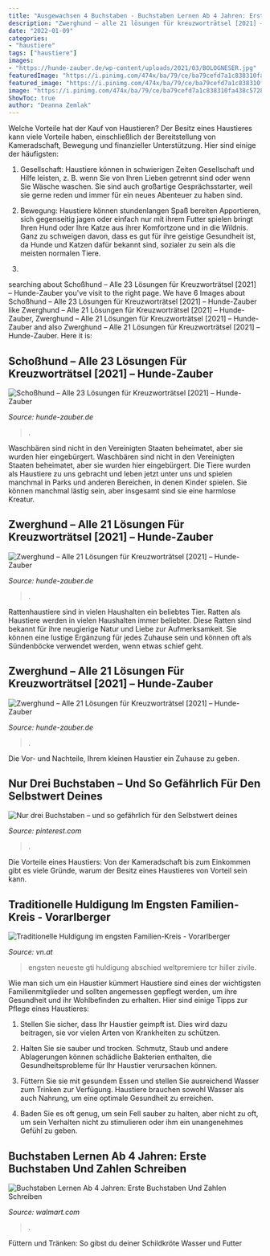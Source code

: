 ```yaml
---
title: "Ausgewachsen 4 Buchstaben - Buchstaben Lernen Ab 4 Jahren: Erste Buchstaben Und Zahlen Schreiben"
description: "Zwerghund – alle 21 lösungen für kreuzworträtsel [2021] – hunde-zauber"
date: "2022-01-09"
categories:
- "haustiere"
tags: ["haustiere"]
images:
- "https://hunde-zauber.de/wp-content/uploads/2021/03/BOLOGNESER.jpg"
featuredImage: "https://i.pinimg.com/474x/ba/79/ce/ba79cefd7a1c838310fa438c57281020--oder.jpg"
featured_image: "https://i.pinimg.com/474x/ba/79/ce/ba79cefd7a1c838310fa438c57281020--oder.jpg"
image: "https://i.pinimg.com/474x/ba/79/ce/ba79cefd7a1c838310fa438c57281020--oder.jpg"
ShowToc: true
author: "Deanna Zemlak"
---
```



Welche Vorteile hat der Kauf von Haustieren?
Der Besitz eines Haustieres kann viele Vorteile haben, einschließlich der Bereitstellung von Kameradschaft, Bewegung und finanzieller Unterstützung. Hier sind einige der häufigsten:
1. Gesellschaft: Haustiere können in schwierigen Zeiten Gesellschaft und Hilfe leisten, z. B. wenn Sie von Ihren Lieben getrennt sind oder wenn Sie Wäsche waschen. Sie sind auch großartige Gesprächsstarter, weil sie gerne reden und immer für ein neues Abenteuer zu haben sind.

2. Bewegung: Haustiere können stundenlangen Spaß bereiten Apportieren, sich gegenseitig jagen oder einfach nur mit ihrem Futter spielen bringt Ihren Hund oder Ihre Katze aus ihrer Komfortzone und in die Wildnis. Ganz zu schweigen davon, dass es gut für ihre geistige Gesundheit ist, da Hunde und Katzen dafür bekannt sind, sozialer zu sein als die meisten normalen Tiere.

3.

	

		
searching about Schoßhund – Alle 23 Lösungen für Kreuzworträtsel [2021] – Hunde-Zauber you've visit to the right page. We have 6 Images about Schoßhund – Alle 23 Lösungen für Kreuzworträtsel [2021] – Hunde-Zauber like Zwerghund – Alle 21 Lösungen für Kreuzworträtsel [2021] – Hunde-Zauber, Zwerghund – Alle 21 Lösungen für Kreuzworträtsel [2021] – Hunde-Zauber and also Zwerghund – Alle 21 Lösungen für Kreuzworträtsel [2021] – Hunde-Zauber. Here it is:
		
    
## Schoßhund – Alle 23 Lösungen Für Kreuzworträtsel [2021] – Hunde-Zauber

<img loading=lazy src="https://hunde-zauber.de/wp-content/uploads/2021/03/ZWERGSCHNAUZER-2.jpg" onerror="this.onerror=null;this.src='https://tse2.mm.bing.net/th?id=OIP.jzwMTUgHgyLPGAKsG3Y8gwHaD4&amp;pid=15.1';" alt="Schoßhund – Alle 23 Lösungen für Kreuzworträtsel [2021] – Hunde-Zauber">

_Source: hunde-zauber.de_

>. 

	

Waschbären sind nicht in den Vereinigten Staaten beheimatet, aber sie wurden hier eingebürgert.
Waschbären sind nicht in den Vereinigten Staaten beheimatet, aber sie wurden hier eingebürgert. Die Tiere wurden als Haustiere zu uns gebracht und leben jetzt unter uns und spielen manchmal in Parks und anderen Bereichen, in denen Kinder spielen. Sie können manchmal lästig sein, aber insgesamt sind sie eine harmlose Kreatur.

    
## Zwerghund – Alle 21 Lösungen Für Kreuzworträtsel [2021] – Hunde-Zauber

<img loading=lazy src="https://hunde-zauber.de/wp-content/uploads/2021/03/DACKEL-3.jpg" onerror="this.onerror=null;this.src='https://tse1.mm.bing.net/th?id=OIP.lnditMlWGVObDuF0lvBmEQHaD4&amp;pid=15.1';" alt="Zwerghund – Alle 21 Lösungen für Kreuzworträtsel [2021] – Hunde-Zauber">

_Source: hunde-zauber.de_

>. 

	

Rattenhaustiere sind in vielen Haushalten ein beliebtes Tier.
Ratten als Haustiere werden in vielen Haushalten immer beliebter. Diese Ratten sind bekannt für ihre neugierige Natur und Liebe zur Aufmerksamkeit. Sie können eine lustige Ergänzung für jedes Zuhause sein und können oft als Sündenböcke verwendet werden, wenn etwas schief geht.

    
## Zwerghund – Alle 21 Lösungen Für Kreuzworträtsel [2021] – Hunde-Zauber

<img loading=lazy src="https://hunde-zauber.de/wp-content/uploads/2021/03/BOLOGNESER.jpg" onerror="this.onerror=null;this.src='https://tse3.mm.bing.net/th?id=OIP.nfV8ES4H932CAtAlWF1ZmwHaD4&amp;pid=15.1';" alt="Zwerghund – Alle 21 Lösungen für Kreuzworträtsel [2021] – Hunde-Zauber">

_Source: hunde-zauber.de_

>. 

	

Die Vor- und Nachteile, Ihrem kleinen Haustier ein Zuhause zu geben.

    
## Nur Drei Buchstaben – Und So Gefährlich Für Den Selbstwert Deines

<img loading=lazy src="https://i.pinimg.com/474x/ba/79/ce/ba79cefd7a1c838310fa438c57281020--oder.jpg" onerror="this.onerror=null;this.src='https://tse3.mm.bing.net/th?id=OIP.VVJZRlFNza6WQHDja-5oVQAAAA&amp;pid=15.1';" alt="Nur drei Buchstaben – und so gefährlich für den Selbstwert deines">

_Source: pinterest.com_

>. 

	

Die Vorteile eines Haustiers: Von der Kameradschaft bis zum Einkommen gibt es viele Gründe, warum der Besitz eines Haustieres von Vorteil sein kann.

    
## Traditionelle Huldigung Im Engsten Familien-Kreis - Vorarlberger

<img loading=lazy src="https://www.vn.at/2019/08/der-neueste-kuenftige-top-golf-gti-die-z-768x576.jpg" onerror="this.onerror=null;this.src='https://tse3.mm.bing.net/th?id=OIP.9JwpYtjK6otHXPlHfa_E_QHaFj&amp;pid=15.1';" alt="Traditionelle Huldigung im engsten Familien-Kreis - Vorarlberger">

_Source: vn.at_

>engsten neueste gti huldigung abschied weltpremiere tcr hiller zivile. 

	

Wie man sich um ein Haustier kümmert
Haustiere sind eines der wichtigsten Familienmitglieder und sollten angemessen gepflegt werden, um ihre Gesundheit und ihr Wohlbefinden zu erhalten. Hier sind einige Tipps zur Pflege eines Haustieres:
1. Stellen Sie sicher, dass Ihr Haustier geimpft ist. Dies wird dazu beitragen, sie vor vielen Arten von Krankheiten zu schützen.

2. Halten Sie sie sauber und trocken. Schmutz, Staub und andere Ablagerungen können schädliche Bakterien enthalten, die Gesundheitsprobleme für Ihr Haustier verursachen können.

3. Füttern Sie sie mit gesundem Essen und stellen Sie ausreichend Wasser zum Trinken zur Verfügung. Haustiere brauchen sowohl Wasser als auch Nahrung, um eine optimale Gesundheit zu erreichen.

4. Baden Sie es oft genug, um sein Fell sauber zu halten, aber nicht zu oft, um sein Verhalten nicht zu stimulieren oder ihm ein unangenehmes Gefühl zu geben.

    
## Buchstaben Lernen Ab 4 Jahren: Erste Buchstaben Und Zahlen Schreiben

<img loading=lazy src="https://i5.walmartimages.com/asr/22c611e0-b57e-492d-9bd7-4639f78511da.b959415ffc27148e266c30bd8cb41ac0.jpeg" onerror="this.onerror=null;this.src='https://tse4.mm.bing.net/th?id=OIP.2An_jpo1TVExcTOkFdaBUQAAAA&amp;pid=15.1';" alt="Buchstaben Lernen Ab 4 Jahren: Erste Buchstaben Und Zahlen Schreiben">

_Source: walmart.com_

>. 

	

Füttern und Tränken: So gibst du deiner Schildkröte Wasser und Futter

